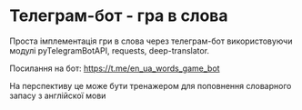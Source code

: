 # Телеграм-бот - гра в слова
Проста імплементація гри в слова через телеграм-бот використовуючи модулі pyTelegramBotAPI, requests, deep-translator.

Посилання на бот: https://t.me/en_ua_words_game_bot

На перспективу це може бути тренажером для поповнення словарного запасу з англійскої мови
